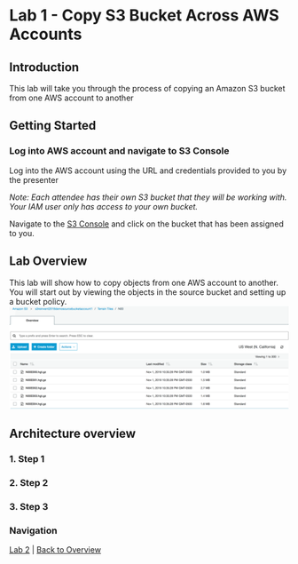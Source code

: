 # Lab 1 - Copy S3 Bucket Across AWS Accounts

## Introduction
This lab will take you through the process of copying an Amazon S3 bucket from one AWS account to another

## Getting Started

### Log into AWS account and navigate to S3 Console
Log into the AWS account using the URL and credentials provided to you by the presenter

_Note: Each attendee has their own S3 bucket that they will be working with.  Your IAM user only has access to your own bucket._

Navigate to the [S3 Console](https://s3.console.aws.amazon.com/s3/home?region=us-east-1 ) and click on the bucket that has been assigned to you.

## Lab Overview
This lab will show how to copy objects from one AWS account to another.
You will start out by viewing the objects in the source bucket and setting up a bucket policy.
![S3 Console](/images/1-console.png)

## Architecture overview

### 1. Step 1

### 2. Step 2 

### 3. Step 3

### Navigation
[Lab 2](../lab2/README.md) | 
[Back to Overview](../README.md)